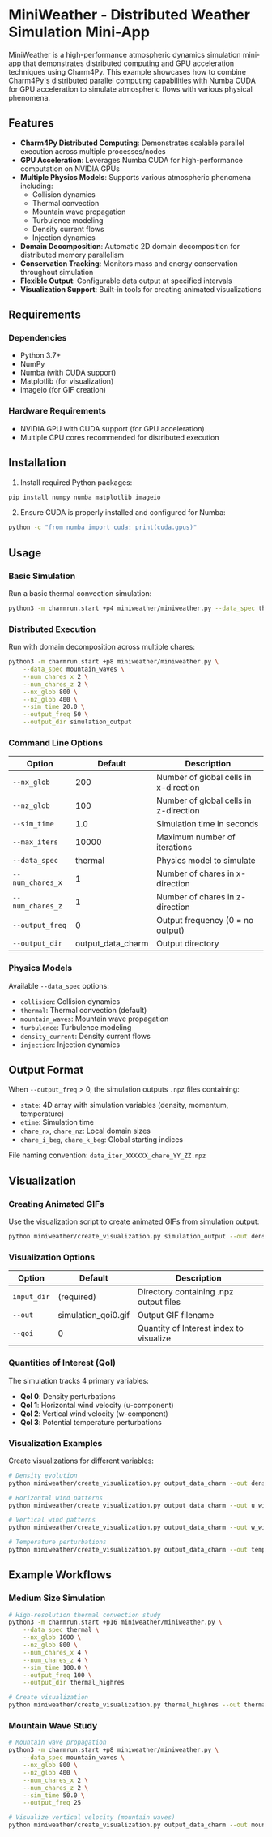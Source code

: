 # MiniWeather - Distributed Weather Simulation Mini-App

MiniWeather is a high-performance atmospheric dynamics simulation mini-app that demonstrates distributed computing and GPU acceleration techniques using Charm4Py. This example showcases how to combine Charm4Py's distributed parallel computing capabilities with Numba CUDA for GPU acceleration to simulate atmospheric flows with various physical phenomena.

## Features

- **Charm4Py Distributed Computing**: Demonstrates scalable parallel execution across multiple processes/nodes
- **GPU Acceleration**: Leverages Numba CUDA for high-performance computation on NVIDIA GPUs
- **Multiple Physics Models**: Supports various atmospheric phenomena including:
  - Collision dynamics
  - Thermal convection
  - Mountain wave propagation
  - Turbulence modeling
  - Density current flows
  - Injection dynamics
- **Domain Decomposition**: Automatic 2D domain decomposition for distributed memory parallelism
- **Conservation Tracking**: Monitors mass and energy conservation throughout simulation
- **Flexible Output**: Configurable data output at specified intervals
- **Visualization Support**: Built-in tools for creating animated visualizations

## Requirements

### Dependencies
- Python 3.7+
- NumPy
- Numba (with CUDA support)
- Matplotlib (for visualization)
- imageio (for GIF creation)

### Hardware Requirements
- NVIDIA GPU with CUDA support (for GPU acceleration)
- Multiple CPU cores recommended for distributed execution

## Installation

1. Install required Python packages:
```bash
pip install numpy numba matplotlib imageio
```

2. Ensure CUDA is properly installed and configured for Numba:
```bash
python -c "from numba import cuda; print(cuda.gpus)"
```

## Usage

### Basic Simulation

Run a basic thermal convection simulation:
```bash
python3 -m charmrun.start +p4 miniweather/miniweather.py --data_spec thermal --sim_time 10.0 --nx_glob 400 --nz_glob 200
```

### Distributed Execution

Run with domain decomposition across multiple chares:
```bash
python3 -m charmrun.start +p8 miniweather/miniweather.py \
    --data_spec mountain_waves \
    --num_chares_x 2 \
    --num_chares_z 2 \
    --nx_glob 800 \
    --nz_glob 400 \
    --sim_time 20.0 \
    --output_freq 50 \
    --output_dir simulation_output
```

### Command Line Options

| Option | Default | Description |
|--------|---------|-------------|
| `--nx_glob` | 200 | Number of global cells in x-direction |
| `--nz_glob` | 100 | Number of global cells in z-direction |
| `--sim_time` | 1.0 | Simulation time in seconds |
| `--max_iters` | 10000 | Maximum number of iterations |
| `--data_spec` | thermal | Physics model to simulate |
| `--num_chares_x` | 1 | Number of chares in x-direction |
| `--num_chares_z` | 1 | Number of chares in z-direction |
| `--output_freq` | 0 | Output frequency (0 = no output) |
| `--output_dir` | output_data_charm | Output directory |

### Physics Models

Available `--data_spec` options:
- `collision`: Collision dynamics
- `thermal`: Thermal convection (default)
- `mountain_waves`: Mountain wave propagation
- `turbulence`: Turbulence modeling
- `density_current`: Density current flows
- `injection`: Injection dynamics

## Output Format

When `--output_freq` > 0, the simulation outputs `.npz` files containing:
- `state`: 4D array with simulation variables (density, momentum, temperature)
- `etime`: Simulation time
- `chare_nx`, `chare_nz`: Local domain sizes
- `chare_i_beg`, `chare_k_beg`: Global starting indices

File naming convention: `data_iter_XXXXXX_chare_YY_ZZ.npz`

## Visualization

### Creating Animated GIFs

Use the visualization script to create animated GIFs from simulation output:

```bash
python miniweather/create_visualization.py simulation_output --out density_evolution.gif --qoi 0
```

### Visualization Options

| Option | Default | Description |
|--------|---------|-------------|
| `input_dir` | (required) | Directory containing .npz output files |
| `--out` | simulation_qoi0.gif | Output GIF filename |
| `--qoi` | 0 | Quantity of Interest index to visualize |

### Quantities of Interest (QoI)

The simulation tracks 4 primary variables:
- **QoI 0**: Density perturbations
- **QoI 1**: Horizontal wind velocity (u-component)
- **QoI 2**: Vertical wind velocity (w-component) 
- **QoI 3**: Potential temperature perturbations

### Visualization Examples

Create visualizations for different variables:
```bash
# Density evolution
python miniweather/create_visualization.py output_data_charm --out density.gif --qoi 0

# Horizontal wind patterns
python miniweather/create_visualization.py output_data_charm --out u_wind.gif --qoi 1

# Vertical wind patterns  
python miniweather/create_visualization.py output_data_charm --out w_wind.gif --qoi 2

# Temperature perturbations
python miniweather/create_visualization.py output_data_charm --out temperature.gif --qoi 3
```

## Example Workflows

### Medium Size Simulation
```bash
# High-resolution thermal convection study
python3 -m charmrun.start +p16 miniweather/miniweather.py \
    --data_spec thermal \
    --nx_glob 1600 \
    --nz_glob 800 \
    --num_chares_x 4 \
    --num_chares_z 4 \
    --sim_time 100.0 \
    --output_freq 100 \
    --output_dir thermal_highres

# Create visualization
python miniweather/create_visualization.py thermal_highres --out thermal_simulation.gif --qoi 0
```

### Mountain Wave Study
```bash
# Mountain wave propagation
python3 -m charmrun.start +p8 miniweather/miniweather.py \
    --data_spec mountain_waves \
    --nx_glob 800 \
    --nz_glob 400 \
    --num_chares_x 2 \
    --num_chares_z 2 \
    --sim_time 50.0 \
    --output_freq 25

# Visualize vertical velocity (mountain waves)
python miniweather/create_visualization.py output_data_charm --out mountain_waves.gif --qoi 2
```